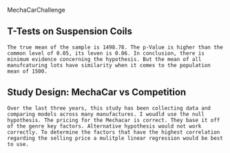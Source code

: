 MechaCarChallenge


## T-Tests on Suspension Coils
    The true mean of the sample is 1498.78. The p-Value is higher than the common level of 0.05, its leven is 0.06. In conclusion, there is minimum evidence concerning the hypothesis. But the mean of all manufcaturing lots have similarity when it comes to the population mean of 1500.
    
   
 ## Study Design: MechaCar vs Competition

    Over the last three years, this study has been collecting data and comparing models across many manufactures. I woudld use the null hypothesis. The pricing for the Mechacar is correct. They base it off of the genre key factors. Alternative hypothesis would not work correctly. To determine the factors that have the highest correlation regarding the selling price a mulitple linear regression would be best to use. 








